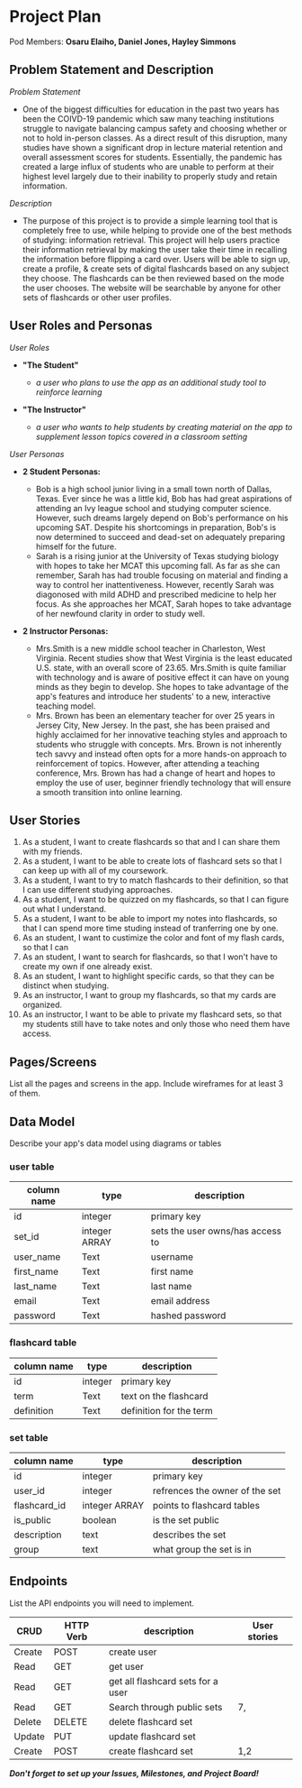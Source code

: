 # Project Plan

Pod Members: **Osaru Elaiho, Daniel Jones, Hayley Simmons**


## Problem Statement and Description

*Problem Statement*
- One of the biggest difficulties for education in the past two years has been the COIVD-19 pandemic which saw many teaching institutions struggle to navigate balancing campus safety and choosing whether or not to hold in-person classes. As a direct result of this disruption, many studies have shown a significant drop in lecture material retention and overall assessment scores for students. Essentially, the pandemic has created a large influx of students who are unable to perform at their highest level largely due to their inability to properly study and retain information. 

*Description*
- The purpose of this project is to provide a simple learning tool that is completely free to use, while helping to provide one of the best methods of studying: information retrieval. This project will help users practice their information retrieval by making the user take their time in recalling the information before flipping a card over. Users will be able to sign up, create a profile, & create sets of digital flashcards based on any subject they choose. The flashcards can be then reviewed based on the mode the user chooses. The website will be searchable by anyone for other sets of flashcards or other user profiles.

## User Roles and Personas

*User Roles*
- **"The Student"** 
  * *a user who plans to use the app as an additional study tool to reinforce learning*

- **"The Instructor"**
  * *a user who wants to help students by creating material on the app to supplement lesson topics covered in a classroom setting*
  
*User Personas*
- **2 Student Personas:**
  * Bob is a high school junior living in a small town north of Dallas, Texas. Ever since he was a little kid, Bob has had great aspirations of attending an Ivy league school and studying computer science. However, such dreams largely depend on Bob's performance on his upcoming SAT. Despite his shortcomings in preparation, Bob's is now determined to succeed and dead-set on adequately preparing himself for the future.
  * Sarah is a rising junior at the University of Texas studying biology with hopes to take her MCAT this upcoming fall. As far as she can remember, Sarah has had trouble focusing on material and finding a way to control her inattentiveness. However, recently Sarah was diagonosed with mild ADHD and prescribed medicine to help her focus. As she approaches her MCAT, Sarah hopes to take advantage of her newfound clarity in order to study well.

- **2 Instructor Personas:**
  * Mrs.Smith is a new middle school teacher in Charleston, West Virginia. Recent studies show that West Virginia is the least educated U.S. state, with an overall score of 23.65. Mrs.Smith is quite familiar with technology and is aware of positive effect it can have on young minds as they begin to develop. She hopes to take advantage of the app's features and introduce her students' to a new, interactive teaching model. 
  * Mrs. Brown has been an elementary teacher for over 25 years in Jersey City, New Jersey. In the past, she has been praised and highly acclaimed for her innovative teaching styles and approach to students who struggle with concepts. Mrs. Brown is not inherently tech savvy and instead often opts for a more hands-on approach to reinforcement of topics. However, after attending a teaching conference, Mrs. Brown has had a change of heart and hopes to employ the use of user, beginner friendly technology that will ensure a smooth transition into online learning. 


## User Stories

1. As a student, I want to create flashcards so that and I can share them with my friends.
2. As a student, I want to be able to create lots of flashcard sets so that I can keep up with all of my coursework.
3. As a student, I want to try to match flashcards to their definition, so that I can use different studying approaches.
4. As a student, I want to be quizzed on my flashcards, so that I can figure out what I understand.
5. As a student, I want to be able to import my notes into flashcards, so that I can spend more time studing instead of tranferring one by one.
6. As an student, I want to custimize the color and font of my flash cards, so that I can
7. As an student, I want to search for flashcards, so that I won't have to create my own if one already exist.
8. As an student, I want to highlight specific cards, so that they can be distinct when studying. 
9. As an instructor, I want to group my flashcards, so that my cards are organized.
10. As an instructor, I want to be able to private my flashcard sets, so that my students still have to take notes and only those who need them have access.
## Pages/Screens

List all the pages and screens in the app. Include wireframes for at least 3 of them.


## Data Model

Describe your app's data model using diagrams or tables

### user table

| column name     | type          | description                       |
| ---             | ----          | ---                               |
| id              | integer       | primary key                       |
| set_id          | integer ARRAY | sets the user owns/has access to  |
| user_name       | Text          | username                          |
| first_name      | Text          | first name                        |
| last_name       | Text          | last name                         |
| email           | Text          | email address                     |
| password        | Text          | hashed password                   |

### flashcard table

| column name | type    | description             |
| ---         | ----    | ---                     |
| id          | integer | primary key             |
| term        | Text    | text on the flashcard   |
| definition  | Text    | definition for the term |

### set table
| column name   | type          | description                     |
| ---           | ----          | ---                             |
| id            | integer       | primary key                     |
| user_id       | integer       | refrences the owner of the set  |
| flashcard_id  | integer ARRAY | points to flashcard tables      |
| is_public     | boolean       | is the set public               |
| description   | text          | describes the set               |
| group         | text          | what group the set is in        |

## Endpoints

List the API endpoints you will need to implement.

| CRUD        | HTTP Verb     | description                       | User stories |
| ---         | ----          | ---                               | ---          |
| Create      | POST          | create user                       |              |
| Read        | GET           | get user                          |              |
| Read        | GET           | get all flashcard sets for a user |              |
| Read        | GET           | Search through public sets        | 7,           |
| Delete      | DELETE        | delete flashcard set              |              |
| Update      | PUT           | update flashcard set              |              |
| Create      | POST          | create flashcard set              | 1,2          |





***Don't forget to set up your Issues, Milestones, and Project Board!***
